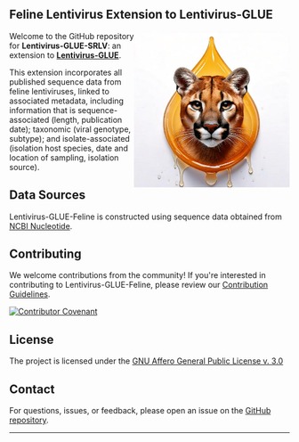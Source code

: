 ## Feline Lentivirus Extension to Lentivirus-GLUE

<img src="md/puma-droplet.jpg" align="right" alt="" width="280" />

Welcome to the GitHub repository for **Lentivirus-GLUE-SRLV**: an extension to **[Lentivirus-GLUE](https://github.com/giffordlabcvr/Lentivirus-GLUE)**.

This extension incorporates all published sequence data from feline lentiviruses, linked to associated metadata, including information that is sequence-associated (length, publication date); taxonomic (viral genotype, subtype); and isolate-associated (isolation host species, date and location of sampling, isolation source).

## Data Sources

Lentivirus-GLUE-Feline is constructed using sequence data obtained from [NCBI Nucleotide](https://www.ncbi.nlm.nih.gov/nuccore).

## Contributing

We welcome contributions from the community! If you're interested in contributing to Lentivirus-GLUE-Feline, please review our [Contribution Guidelines](./md/CONTRIBUTING.md).

[![Contributor Covenant](https://img.shields.io/badge/Contributor%20Covenant-2.1-4baaaa.svg)](./md/code_of_conduct.md)

## License

The project is licensed under the [GNU Affero General Public License v. 3.0](https://www.gnu.org/licenses/agpl-3.0.en.html)

## Contact

For questions, issues, or feedback, please open an issue on the [GitHub repository](https://github.com/giffordlabcvr/Lentivirus-GLUE-Feline/issues).

* * * * *
